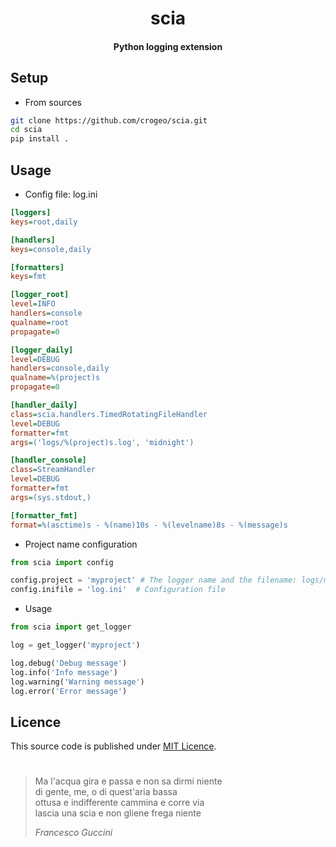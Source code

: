 <div align="center">
<h1>scia</h1>
<h4>Python logging extension</h4>
</div>

## Setup
- From sources
```bash
git clone https://github.com/crogeo/scia.git
cd scia
pip install .
```

## Usage

- Config file: log.ini
```ini
[loggers]
keys=root,daily

[handlers]
keys=console,daily

[formatters]
keys=fmt

[logger_root]
level=INFO
handlers=console
qualname=root
propagate=0

[logger_daily]
level=DEBUG
handlers=console,daily
qualname=%(project)s
propagate=0

[handler_daily]
class=scia.handlers.TimedRotatingFileHandler
level=DEBUG
formatter=fmt
args=('logs/%(project)s.log', 'midnight')

[handler_console]
class=StreamHandler
level=DEBUG
formatter=fmt
args=(sys.stdout,)

[formatter_fmt]
format=%(asctime)s - %(name)10s - %(levelname)8s - %(message)s
```

- Project name configuration
```python
from scia import config

config.project = 'myproject' # The logger name and the filename: logs/myproject.log
config.inifile = 'log.ini'  # Configuration file
```

- Usage
```python
from scia import get_logger

log = get_logger('myproject')

log.debug('Debug message')
log.info('Info message')
log.warning('Warning message')
log.error('Error message')
```

## Licence
This source code is published under [MIT Licence](https://).

#
>Ma l'acqua gira e passa e non sa dirmi niente  
>di gente, me, o di quest'aria bassa  
>ottusa e indifferente cammina e corre via  
>lascia una scia e non gliene frega niente
>
>*Francesco Guccini*
